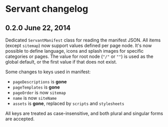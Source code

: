 
# Servant changelog

## 0.2.0 June 22, 2014

Dedicated `ServantManifest` class for reading the manifest JSON. All items (except `sitemap`) now support values defined per page node. It's now possible to define language, icons and splash images for specific categories or pages. The value for root node (`"/"` or `""`) is used as the global default, or the first value if that does not exist.

Some changes to keys used in manifest:

- `pageDescriptions` is **gone**
- `pageTemplates` is **gone**
- `pageOrder` is now `sitemap`
- `name` is now `siteName`
- `assets` is **gone**, replaced by `scripts` and `stylesheets`

All keys are treated as case-insensitive, and both plural and singular forms are accepted.
